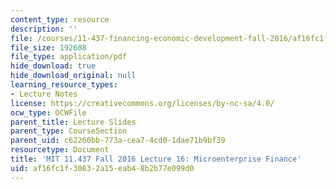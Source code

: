 ```yaml
---
content_type: resource
description: ''
file: /courses/11-437-financing-economic-development-fall-2016/af16fc1f30832a15eab48b2b77e099d0_MIT11_437F16_Lec16.pdf
file_size: 192608
file_type: application/pdf
hide_download: true
hide_download_original: null
learning_resource_types:
- Lecture Notes
license: https://creativecommons.org/licenses/by-nc-sa/4.0/
ocw_type: OCWFile
parent_title: Lecture Slides
parent_type: CourseSection
parent_uid: c62260bb-773a-cea7-4cd0-1dae71b9bf39
resourcetype: Document
title: 'MIT 11.437 Fall 2016 Lecture 16: Microenterprise Finance'
uid: af16fc1f-3083-2a15-eab4-8b2b77e099d0
---
```

